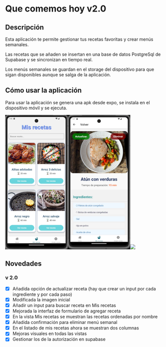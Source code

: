 # Que comemos hoy v2.0

## Descripción

Esta aplicación te permite gestionar tus recetas favoritas y crear menús semanales.

Las recetas que se añaden se insertan en una base de datos PostgreSql de Supabase y se sincronizan en tiempo real.

Los menús semanales se guardan en el storage del dispositivo para que sigan disponibles aunque se salga de la aplicación.

## Cómo usar la aplicación

Para usar la aplicación se genera una apk desde expo, se instala en el dispositivo móvil y se ejecuta.

<img src="./assets/Vista_mis_recetas.jpg" width="200"><img src="./assets/Vista_detalle_receta.jpg" width="200"><img src="./assets/Vista_añadir_receta.jpg" width="200">

## Novedades

### v 2.0

- [x] Añadida opción de actualizar receta (hay que crear un input por cada ingrediente y por cada paso)
- [x] Modificada la imagen inicial
- [x] Añadir un input para buscar receta en Mis recetas
- [x] Mejorada la interfaz de formulario de agregar receta
- [x] En la vista Mis recetas se muestran las recetas ordenadas por nombre
- [x] Añadida confirmación para eliminar menú semanal
- [x] En el listado de mis recetas ahora se muestran dos columnas
- [x] Mejoras visuales en todas las vistas
- [x] Gestionar los de la autorización en supabase
